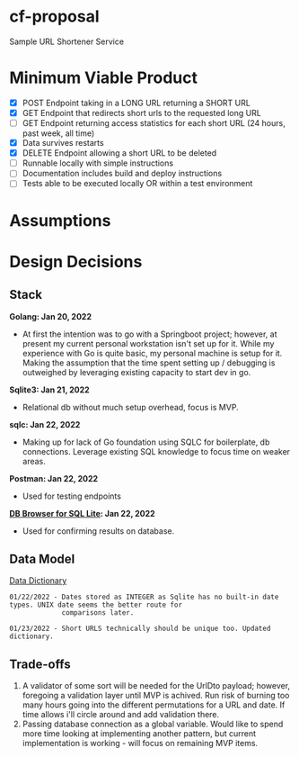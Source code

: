 # cf-proposal
Sample URL Shortener Service

# Minimum Viable Product
- [X] POST Endpoint taking in a LONG URL returning a SHORT URL
- [X] GET Endpoint that redirects short urls to the requested long URL
- [ ] GET Endpoint returning access statistics for each short URL (24 hours, past week, all time)
- [X] Data survives restarts
- [X] DELETE Endpoint allowing a short URL to be deleted
- [ ] Runnable locally with simple instructions
- [ ] Documentation includes build and deploy instructions
- [ ] Tests able to be executed locally OR within a test environment

# Assumptions

# Design Decisions
## Stack
**Golang: Jan 20, 2022**
- At first the intention was to go with a Springboot project; however, at present my current personal workstation isn't set up for it. While my experience with Go is quite basic, my personal machine is setup for it. Making the assumption that the time spent setting up / debugging is outweighed by leveraging existing capacity to start dev in go.

**Sqlite3: Jan 21, 2022**
- Relational db without much setup overhead, focus is MVP. 

**sqlc: Jan 22, 2022**
- Making up for lack of Go foundation using SQLC for boilerplate, db connections. Leverage existing SQL knowledge to focus time on weaker areas.

**Postman: Jan 22, 2022**
- Used for testing endpoints

**[DB Browser for SQL Lite](https://sqlitebrowser.org/): Jan 22, 2022**
- Used for confirming results on database.

## Data Model
[Data Dictionary](https://docs.google.com/spreadsheets/d/1lYeBe29FgTnOEaFF-xYTOj10ipwja7ZW6d8-eWqQOho/edit?usp=sharing)
```
01/22/2022 - Dates stored as INTEGER as Sqlite has no built-in date types. UNIX date seems the better route for 
             comparisons later.
```
```
01/23/2022 - Short URLS technically should be unique too. Updated dictionary.
```
## Trade-offs
1. A validator of some sort will be needed for the UrlDto payload; however, foregoing a validation layer until MVP is achived. Run risk of burning too many hours going into the different permutations for a URL and date. If time allows i'll circle around and add validation there. 
2. Passing database connection as a global variable. Would like to spend more time looking at implementing another pattern, but current implementation is working - will focus on remaining MVP items. 
